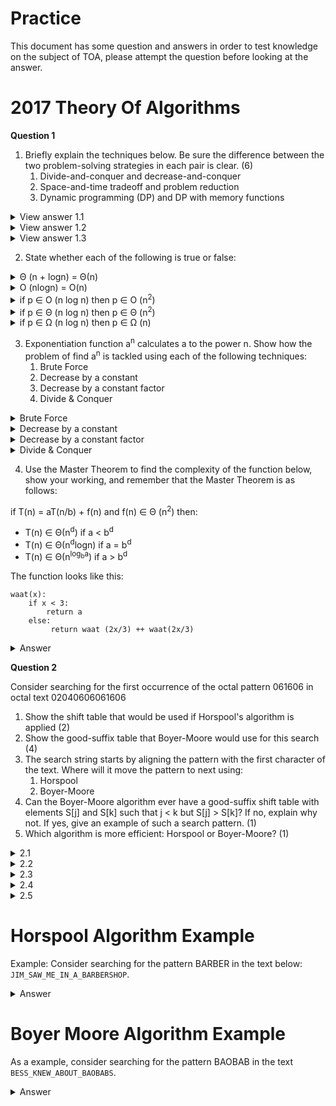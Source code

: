 # Practice
This document has some question and answers in order to test knowledge on the subject of TOA, please attempt the question before looking at the answer.
# 2017 Theory Of Algorithms
**Question 1**
1. Briefly explain the techniques below. Be sure the difference between the two problem-solving strategies in each pair is clear. (6)
    1. Divide-and-conquer and decrease-and-conquer
    2. Space-and-time tradeoff and problem reduction
    3. Dynamic programming (DP) and DP with memory functions


<details>
<summary>View answer 1.1</summary>
Divide and conquer is to solve a problem by combining solutions of smaller subproblems.

Decrease-conquer means to solve a problem by solving smaller instance of that same problem 
</details>

<details>
<summary>View answer 1.2</summary>
Space-and-time tradeoff is when you solve a problem faster by using more space (or vice versa, if space is the problem). 

Problem reduction is when you solve problem A by transforming it into another problem B.
</details>
<details>
<summary>View answer 1.3</summary>
DP is when you solve a problem by combining solutions of overlapping smaller subproblems.

DP with memory functions is as above, but proceed top down instead of bottom up
</details>

2. State whether each of the following is true or false:
<details>
<summary>Θ (n + logn) = Θ(n)</summary>
True
</details>
<details>
<summary>O (nlogn) = O(n)</summary>
False
</details>
<details>
<summary>if p ∈ O (n log n) then p ∈ O (n<sup>2</sup>)</summary>
True
</details>
<details>
<summary>if p ∈ Θ (n log n) then p ∈ Θ (n<sup>2</sup>)</summary>
False
</details>
<details>
<summary>if p ∈ Ω (n log n) then p ∈ Ω (n)</summary>
True
</details>

3. Exponentiation function a<sup>n</sup> calculates a to the power n. Show how the problem of find a<sup>n</sup> is tackled using each of the following techniques:
    1. Brute Force
    2. Decrease by a constant
    3. Decrease by a constant factor
    4. Divide & Conquer
<details>
<summary>Brute Force</summary>
a * a * a * ... * a (n times)
</details>

<details>
<summary>Decrease by a constant</summary>
a<sup>n-1</sup>*a
</details>

<details>
<summary>Decrease by a constant factor</summary>
(a<sup>n/2</sup>)<sup>2</sup>
</details>

<details>
<summary>Divide & Conquer</summary>
a<sup>n/2</sup> * a<sup>n/2</sup>
</details>

4. Use the Master Theorem to find the complexity of the function below, show your working, and remember that the Master Theorem is as follows:

if T(n) = aT(n/b) + f(n) and f(n) ∈ Θ (n<sup>2</sup>) then:
* T(n) ∈ Θ(n<sup>d</sup>) if a < b<sup>d</sup>
* T(n) ∈ Θ(n<sup>d</sup>logn) if a = b<sup>d</sup>
* T(n) ∈ Θ(n<sup>log<sub>b</sub>a</sup>) if a > b<sup>d</sup>

The function looks like this:
```
waat(x):
    if x < 3:
        return a
    else:
         return waat (2x/3) ++ waat(2x/3)
```
<details>
<summary>Answer</summary>
If we look at the function, we can put it into the form of the Master Theorem. We can see that: a = 2, b = 3/2 and that d is equal to 0. Thus if we put these into the equation a = b<sup>d</sup> it will be equal to: 2 = 3/2<sup>0</sup>. Thus a > b<sup>d</sup>. Therefore, T(n) ∈ Θ(n<sup>log<sub>3/2</sub>2</sup>)
</details>

**Question 2**</p>
Consider searching for the first occurrence of the octal pattern 061606 in octal text 02040606061606
1. Show the shift table that would be used if Horspool's algorithm is applied (2)
2. Show the good-suffix table that Boyer-Moore would use for this search (4)
3. The search string starts by aligning the pattern with the first character of the text. Where will it move the pattern to next using:
    1. Horspool
    2. Boyer-Moore
4. Can the Boyer-Moore algorithm ever have a good-suffix shift table with elements S[j] and S[k] such that j < k but S[j] > S[k]? If no, explain why not. If yes, give an example of such a search pattern. (1)
5. Which algorithm is more efficient: Horspool or Boyer-Moore? (1)

<details>
<summary>2.1</summary>
The shift table used for Horspool can be represented as follows:

|0|6|1|*|
|---|---|---|---|
|1|2|3|6|

Where * represents all other characters in the alphabet, and the values are the position of the character furthest to the right in regard to the last character.
</details>

<details>
<summary>2.2</summary>
The good suffix table can be represented as follows:

|k|Pattern|shift|
|---|---|---|
|1|061**6**0**6**|2|
|2|**06**16**06**|4|
|3|061**606**|4|
|4|06**1606**|4|
|5|0**61606**|4|
</details>

<details>
<summary>2.3</summary>

1. Horspool shifts up 2 places
2. Boyer-Moore shifts up 4 places

</details>

<details>
<summary>2.4</summary>
Yes, many example such as: a<u>n</u>o<u>n</u>, t<u>ee</u>p<u>ee</u>, ceded. 
</details>

<details>
<summary>2.5</summary>
Boyer-More is more efficient
</details>

# Horspool Algorithm Example
Example: Consider searching for the pattern BARBER in the text below:
`JIM_SAW_ME_IN_A_BARBERSHOP`.

<details>
<summary>Answer</summary>
First construct the shift table for BARBER, there are 4 unique letters in BARBER - every other letter will receive a value of 6 as that is the total length of BARBER. Thus the shift pattern will be:

|B|A|R|E|*|
|---|---|---|---|---|
|2|4|3|1|6|

Where * represents all other characters, and the value in the table is the index of the last character of that character in the pattern BARBER.

Now we have our shift table we can start going through the text.

```
JIM_SAW_ME_IN_A_BARBERSHOP
BARBER
```
So, R does not match with A, but it is in our shift table - so we can move our pattern by 4.
```
JIM_SAW_ME_IN_A_BARBERSHOP
    BARBER
```
Again, R does not match E, but E is in our shift table to move by 1.
```
JIM_SAW_ME_IN_A_BARBERSHOP
     BARBER
```
The E, does match now thanks to our shift table - but the R is still in the wrong location it is on a space, which is not in our pattern - so we can move the entire pattern by 6.
```
JIM_SAW_ME_IN_A_BARBERSHOP
           BARBER
```
The B does not match the R in our pattern. But we do have a rule for B which is to move by 2.
```
JIM_SAW_ME_IN_A_BARBERSHOP
             BARBER
```
The The R does match now, but the A does not - so we have to move our pattern by 3
```
JIM_SAW_ME_IN_A_BARBERSHOP
                BARBER
```
Now all our characters in the pattern match! We have found a match. This is all of the steps we took in one snippet.
```
JIM_SAW_ME_IN_A_BARBERSHOP
BARBER     BARBER
    BARBER   BARBER
     BARBER     BARBER
```
</details>



# Boyer Moore Algorithm Example 
As a example, consider searching for the pattern BAOBAB in the text `BESS_KNEW_ABOUT_BAOBABS`.


<details>
<summary>Answer</summary>
So to start we need to create our bad shift table, and our good shift table. The bad shift table takes the 
word BAOBAB and uses the unique characters to create shifting rules - exactly like in Horspool.

|B|A|O|*|
|---|---|---|---|
|2|1|3|6|

During the pattern matching, we change the values based on the bad-symbol shift which is the function `max(t(c)-k,1)` - where `t(c)` is the value in the shift table for the mismatched character, and `k` is the number of matched characters before that was hit.

Then, we can create the good suffix table for the word BAOBAB

|k|pattern|shift|
|---|---|---|
|1|BAO<u>B</u>A<b>B</b>|2| 
|2|<u>B</u>AOB<b>AB</b>|5|
|3|<u>B</u>AO<b>BAB</b>|5|
|4|<u>B</u>A<b>OBAB</b>|5|
|5|<u>B</u><b>AOBAB</b>|5|

As you can see, the suffix fails to match after *suff(1)*

Now that we have the two tables we can start applying them on the text:
```
BESS_KNEW_ABOUT_BAOBABS
BAOBAB
```
The value for `K` (for `KNEW`)in the the shift table is 6 the number of matched characters (k) is 0. Thus, the equation for the shift table is now: max(6-0,1) - which is obviously 6. Thus we shift the entire pattern 6 places.
```
BESS_KNEW_ABOUT_BAOBABS
      BAOBAB
```
Now, both B and A are matching. Forming the suffix `AB`, so at this point we need to check which is better - using the good suffix table or the bad shift table. For the suffix `AB` the shift value is 5. Then the value for the mismatched char (the `_`)in our bad shift table is 6, but we must reduce that by the number of matched character (k). Thus our equation will be `max(5,max(6-2,1))` which equals 5 (as 5 is greater than 4). Thus we will shift our pattern by 5.
```
BESS_KNEW_ABOUT_BAOBABS
           BAOBAB
```
B matched with B - so we can do the same as above. Compare the value in our good suffix table, and our bad shift table and take the maximum of both. Hence, we will have `max(2,max(6-1,1))` = 5. Thus we will shift our pattern by 5 places.
```
BESS_KNEW_ABOUT_BAOBABS
                BAOBAB
```
And there we have it, we have matched the pattern to the text. Again, here are our iterations in one case:
```
BESS_KNEW_ABOUT_BAOBABS
BAOBAB
      BAOBAB
           BAOBAB
                BAOBAB
```
</details>

